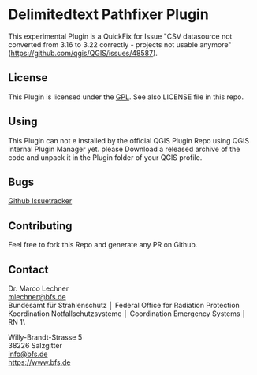 # Delimitedtext Pathfixer Plugin

This experimental Plugin is a QuickFix for Issue "CSV datasource not converted from 3.16 to 3.22 correctly - projects not usable anymore" (https://github.com/qgis/QGIS/issues/48587).

## License

This Plugin is licensed under the [GPL](http://docs.geoserver.org/latest/en/user/introduction/license.html). See also LICENSE file in this repo.

## Using

This Plugin can not e installed by the official QGIS Plugin Repo using QGIS internal Plugin Manager yet. please Download a released archive of the code and unpack it in the Plugin folder of your QGIS profile.

## Bugs

[Github Issuetracker](https://github.com/OpenBfS/bfs_delimitedtext_pathfixer/issues)

## Contributing

Feel free to fork this Repo and generate any PR on Github.

## Contact

Dr. Marco Lechner\
mlechner@bfs.de\
Bundesamt für Strahlenschutz │ Federal Office for Radiation Protection\
Koordination Notfallschutzsysteme │ Coordination Emergency Systems │ RN 1\


Willy-Brandt-Strasse 5\
38226 Salzgitter\
info@bfs.de\
https://www.bfs.de